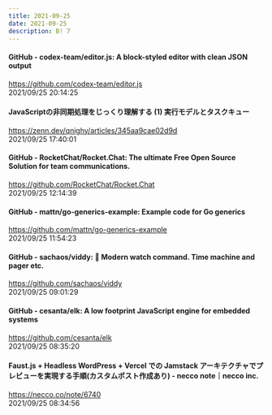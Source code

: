 ```yaml
---
title: 2021-09-25
date: 2021-09-25
description: B! 7
---
```


#### GitHub - codex-team/editor.js: A block-styled editor with clean JSON output
https://github.com/codex-team/editor.js<br>
2021/09/25 20:14:25<br>


#### JavaScriptの非同期処理をじっくり理解する (1) 実行モデルとタスクキュー
https://zenn.dev/qnighy/articles/345aa9cae02d9d<br>
2021/09/25 17:40:01<br>


#### GitHub - RocketChat/Rocket.Chat: The ultimate Free Open Source Solution for team communications.
https://github.com/RocketChat/Rocket.Chat<br>
2021/09/25 12:14:39<br>


#### GitHub - mattn/go-generics-example: Example code for Go generics
https://github.com/mattn/go-generics-example<br>
2021/09/25 11:54:23<br>


#### GitHub - sachaos/viddy: 👀 Modern watch command. Time machine and pager etc.
https://github.com/sachaos/viddy<br>
2021/09/25 09:01:29<br>


#### GitHub - cesanta/elk: A low footprint JavaScript engine for embedded systems
https://github.com/cesanta/elk<br>
2021/09/25 08:35:20<br>


#### Faust.js + Headless WordPress + Vercel での Jamstack アーキテクチャでプレビューを実現する手順(カスタムポスト作成あり) - necco note｜necco inc.
https://necco.co/note/6740<br>
2021/09/25 08:34:56<br>



